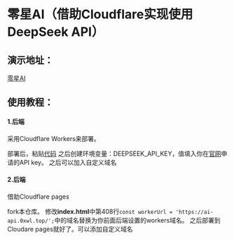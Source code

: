 # 零星AI（借助Cloudflare实现使用DeepSeek API）

## 演示地址：

[零星AI](https://ai.0xwl.top/)

## 使用教程：

#### 1.后端

采用Cloudflare Workers来部署。

部署后，粘贴[代码](https://github.com/xinglingsui/deepseek-ai/blob/main/woeker.js)
之后创建环境变量：DEEPSEEK_API_KEY，值填入你在[官网](https://platform.deepseek.com/)申请的API key。
之后可以加入自定义域名

#### 2.后端

借助Cloudflare pages

fork本仓库。
修改**index.html**中第408行`const workerUrl = 'https://ai-api.0xwl.top/';`中的域名替换为你前面后端设置的workers域名。
之后部署到Cloudare pages就好了。可以添加自定义域名
